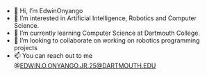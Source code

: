 - 👋 Hi, I’m EdwinOnyango
- 👀 I’m interested in Artificial Intelligence, Robotics and Computer Science.
- 🌱 I’m currently learning Computer Science at Dartmouth College.
- 💞️ I’m looking to collaborate on working on robotics programming projects
- 📫 You can reach out to me @EDWIN.O.ONYANGO.JR.25@DARTMOUTH.EDU

<!---
Onyangoe21/Onyangoe21 is a ✨ special ✨ repository because its `README.md` (this file) appears on your GitHub profile.
You can click the Preview link to take a look at your changes.
--->

